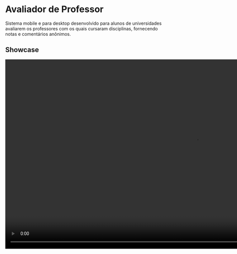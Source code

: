 # Avaliador de Professor
Sistema mobile e para desktop desenvolvido para alunos de universidades avaliarem os professores com os quais cursaram disciplinas, fornecendo notas e comentários anônimos.
## Showcase

<video src="https://github.com/user-attachments/assets/af42ee4e-31b0-4c49-9522-6b9c2d8b3971" height="600" />

## Stack
.NET MAUI <br>
Flask<br>
SQLite<br>
## Arquitetura
MVVM padrão de camadas.

## Requisitos funcionais

RF1: Gerenciar cadastro de usuário<br>
RF2: Gerenciar cadastro de professor<br>
RF3: Instanciar avaliação (feedback) do professor<br>
RF4: Exibir lista de classificações do professor<br>
RF5: Exibir lista de comentários do professor<br>
RF6: Exibir lista de professores em cards<br>
RF7: Pesquisar professor específico<br>
RF8: Criar/gerenciar disciplina<br>
RF9: Excluir classificação<br>
RF10: Excluir comentário<br>
RF11: Atualizar lista de professores que lecionam uma disciplina<br>
RF12: Atualizar lista de disciplinas lecionadas por um professor<br>
RF13: Conceder os privilégios de administrador para outros usuários<br>


# Caso de uso
<img src="https://github.com/user-attachments/assets/721266dc-1cb0-4409-be7d-c96c1437f997" height="500">

# Diagrama de atividades
![DiagramaDeAtividades](https://github.com/user-attachments/assets/33e6095f-5d65-4480-9c89-14ea97ffa554)
# Diagrama de Classes
![DiagramaDeClasses](https://github.com/user-attachments/assets/26987a00-3a27-4797-864c-11add7440147)
# ER
<img src="https://github.com/user-attachments/assets/ace856ef-7a60-443b-a6c2-7233a7118376" height="500">

